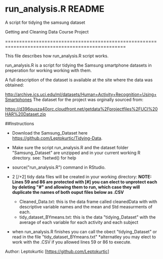 # run_analysis.R README
A script for tidying the samsung dataset

Getting and Cleaning Data Course Project

=================================================================================================

This file describes how run_analysis.R script works.

run_analysis.R is a script for tidying the Samsung smartphone datasets in preperation for working working with them. 

A full description of the dataset is available at the site where the data was obtained: 

http://archive.ics.uci.edu/ml/datasets/Human+Activity+Recognition+Using+Smartphones 
The dataset for the project was orginally sourced from: 

https://d396qusza40orc.cloudfront.net/getdata%2Fprojectfiles%2FUCI%20HAR%20Dataset.zip 

##Instructions
* Download the Samsung_Dataset here https://github.com/Leptokurtic/Tidying-Data.
* Make sure the script run_analysis.R and the dataset folder "Samsung_Dataset" are unzipped and in your current working R directory. see: ?setwd() for help 
* source("run_analysis.R") command in RStudio. 
* 2 [/+2] tidy data files will be created in your working directory:
**NOTE: Lines 59 and 86 are protected with [#] 
you can elect to unprotect each by deleting "#" and allowing them to run, 
which case they will duplicate the names of both ouput files below as .CSV**

  - Cleaned_Data.txt: this is the data frame called cleanedData with with descriptive variable names and the mean and Std           measurments of each.
  - tidy_dataset_BYmeans.txt: this is the data "tidying_Dataset" with the average of each variable for each activity and each       subject
* when run_analysis.R finishes you can call the obect "tidying_Dataset" or read in the file "tidy_dataset_BYmeans.txt"
*alternatley you may elect to work with the .CSV if you allowed lines 59 or 86 to execute.

Author: Leptokurtic [https://github.com/Leptokurtic]
